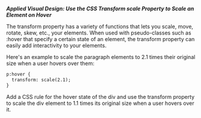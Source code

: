 ***Applied Visual Design: Use the CSS Transform scale Property to Scale an Element on Hover***

The transform property has a variety of functions that lets you scale, move, rotate, skew, etc., your elements. When used with pseudo-classes such as :hover that specify a certain state of an element, the transform property can easily add interactivity to your elements.

Here's an example to scale the paragraph elements to 2.1 times their original size when a user hovers over them:

```html
p:hover {
  transform: scale(2.1);
}
```

Add a CSS rule for the hover state of the div and use the transform property to scale the div element to 1.1 times its original size when a user hovers over it.
